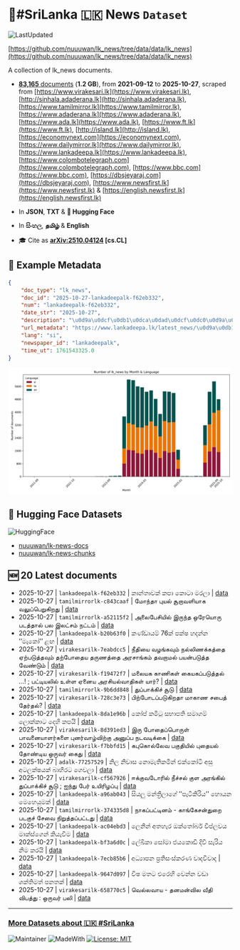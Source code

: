 # 📄#SriLanka 🇱🇰 News `Dataset`

![LastUpdated](https://img.shields.io/badge/last_updated-2025--10--27_11:19:29-green)

[https://github.com/nuuuwan/lk_news/tree/data/data/lk_news](https://github.com/nuuuwan/lk_news/tree/data/data/lk_news)

A collection of lk_news documents.

- [**83,165** documents](https://github.com/nuuuwan/lk_news/tree/data/data/lk_news) (**1.2 GB**), from **2021-09-12** to **2025-10-27**, scraped from [https://www.virakesari.lk](https://www.virakesari.lk), [http://sinhala.adaderana.lk](http://sinhala.adaderana.lk), [https://www.tamilmirror.lk](https://www.tamilmirror.lk), [https://www.adaderana.lk](https://www.adaderana.lk), [https://www.ada.lk](https://www.ada.lk), [https://www.ft.lk](https://www.ft.lk), [http://island.lk](http://island.lk), [https://economynext.com](https://economynext.com), [https://www.dailymirror.lk](https://www.dailymirror.lk), [https://www.lankadeepa.lk](https://www.lankadeepa.lk), [https://www.colombotelegraph.com](https://www.colombotelegraph.com), [https://www.bbc.com](https://www.bbc.com), [https://dbsjeyaraj.com](https://dbsjeyaraj.com), [https://www.newsfirst.lk](https://www.newsfirst.lk) & [https://english.newsfirst.lk](https://english.newsfirst.lk)

- In **JSON**, **TXT** & **🤗 Hugging Face**

- In **සිංහල**, **தமிழ்** & **English**

- 🎓 Cite as **[arXiv:2510.04124](https://arxiv.org/abs/2510.04124) [cs.CL]**

## 📝 Example Metadata

```json
{
    "doc_type": "lk_news",
    "doc_id": "2025-10-27-lankadeepalk-f62eb332",
    "num": "lankadeepalk-f62eb332",
    "date_str": "2025-10-27",
    "description": "\u0d9a\u0dcf\u0db1\u0dca\u0dad\u0dcf\u0dc0\u0d9a\u0dca \u0d9a\u0db4\u0dcf \u0d9a\u0ddc\u0da7\u0dcf \u0db8\u0dbb\u0dbd\u0dcf",
    "url_metadata": "https://www.lankadeepa.lk/latest_news/\u0d9a\u0db1\u0dad\u0dc0\u0d9a-\u0d9a\u0db4-\u0d9a\u0da7-\u0db8\u0dbb\u0dbd/1-682133",
    "lang": "si",
    "newspaper_id": "lankadeepalk",
    "time_ut": 1761543325.0
}
```

![Chart](https://raw.githubusercontent.com/nuuuwan/lk_news/refs/heads/data/data/lk_news/docs_by_month_and_lang.png)

## 🤗 Hugging Face Datasets

![HuggingFace](https://img.shields.io/badge/-HuggingFace-FDEE21?style=for-the-badge&logo=HuggingFace)

- [nuuuwan/lk-news-docs](https://huggingface.co/datasets/nuuuwan/lk-news-docs)
- [nuuuwan/lk-news-chunks](https://huggingface.co/datasets/nuuuwan/lk-news-chunks)

## 🆕 20 Latest documents

- 2025-10-27 | `lankadeepalk-f62eb332` | කාන්තාවක් කපා කොටා මරලා | [data](https://github.com/nuuuwan/lk_news/tree/data/data/lk_news/2020s/2025/2025-10-27-lankadeepalk-f62eb332)
- 2025-10-27 | `tamilmirrorlk-c843caaf` | மோந்தா புயல் சூறாவளியாக வலுப்பெறுகிறது | [data](https://github.com/nuuuwan/lk_news/tree/data/data/lk_news/2020s/2025/2025-10-27-tamilmirrorlk-c843caaf)
- 2025-10-27 | `tamilmirrorlk-a52115f2` | அலைபேசியில் இருந்த ஒரேயொரு படத்தால் பல இலட்சம் நட்டம் | [data](https://github.com/nuuuwan/lk_news/tree/data/data/lk_news/2020s/2025/2025-10-27-tamilmirrorlk-a52115f2)
- 2025-10-27 | `lankadeepalk-b20b63f0` | කණ්ඩායම් 76ක් පක්ෂ හදන්න ’’මැකෝ’’  ළඟ | [data](https://github.com/nuuuwan/lk_news/tree/data/data/lk_news/2020s/2025/2025-10-27-lankadeepalk-b20b63f0)
- 2025-10-27 | `virakesarilk-7eabdcc5` | நீதியை வழங்கவும் நல்லிணக்கத்தை ஏற்படுத்தவும் தற்போதைய தருணத்தை அரசாங்கம் தவறாமல் பயன்படுத்த வேண்டும் | [data](https://github.com/nuuuwan/lk_news/tree/data/data/lk_news/2020s/2025/2025-10-27-virakesarilk-7eabdcc5)
- 2025-10-27 | `virakesarilk-f19472f7` | மலையக காணிகள் கையகப்படுத்தல் …! ; பட்டியலில் உள்ள ஏனைய அரசியல்வாதிகள் யார்? | [data](https://github.com/nuuuwan/lk_news/tree/data/data/lk_news/2020s/2025/2025-10-27-virakesarilk-f19472f7)
- 2025-10-27 | `tamilmirrorlk-9b6dd848` | துப்பாக்கிச்  சூடு | [data](https://github.com/nuuuwan/lk_news/tree/data/data/lk_news/2020s/2025/2025-10-27-tamilmirrorlk-9b6dd848)
- 2025-10-27 | `virakesarilk-728c3e73` | பிற்போடப்படுகிறதா மாகாண சபைத் தேர்தல்? | [data](https://github.com/nuuuwan/lk_news/tree/data/data/lk_news/2020s/2025/2025-10-27-virakesarilk-728c3e73)
- 2025-10-27 | `lankadeepalk-8da1e96b` | කෝප් කමිටු සභාපති සමාගම්  ලොක්කාට දෙහි කපයි | [data](https://github.com/nuuuwan/lk_news/tree/data/data/lk_news/2020s/2025/2025-10-27-lankadeepalk-8da1e96b)
- 2025-10-27 | `virakesarilk-8d391ed3` | இரு போதைப்பொருள் பாவனையாளர்களை புனர்வாழ்விற்கு அனுப்ப நடவடிக்கை | [data](https://github.com/nuuuwan/lk_news/tree/data/data/lk_news/2020s/2025/2025-10-27-virakesarilk-8d391ed3)
- 2025-10-27 | `virakesarilk-f7bbfd15` | கபுகொல்லேவ பகுதியில் புதையல் தோண்டிய ஒருவர் கைது | [data](https://github.com/nuuuwan/lk_news/tree/data/data/lk_news/2020s/2025/2025-10-27-virakesarilk-f7bbfd15)
- 2025-10-27 | `adalk-77257529` | නිල නිවාස නොමැතිකමින් එක්කෝටි අසු අටලක්ෂයක් බාහිරට ගෙවලා | [data](https://github.com/nuuuwan/lk_news/tree/data/data/lk_news/2020s/2025/2025-10-27-adalk-77257529)
- 2025-10-27 | `virakesarilk-cf567926` | ஈக்குவடோரில் நீச்சல் குள அரங்கில் துப்பாக்கிச் சூடு ; ஐந்து பேர் உயிரிழப்பு | [data](https://github.com/nuuuwan/lk_news/tree/data/data/lk_news/2020s/2025/2025-10-27-virakesarilk-cf567926)
- 2025-10-27 | `lankadeepalk-a96ab043` | සියලු මන්ත්‍රීලාගේ  ’’පැටිකිරිය’’ හොයන මෙහෙයුමක් | [data](https://github.com/nuuuwan/lk_news/tree/data/data/lk_news/2020s/2025/2025-10-27-lankadeepalk-a96ab043)
- 2025-10-27 | `tamilmirrorlk-374335d8` | நாகப்பட்டினம் - காங்கேசன்துறை படகுச் சேவை நிறுத்தப்பட்டது | [data](https://github.com/nuuuwan/lk_news/tree/data/data/lk_news/2020s/2025/2025-10-27-tamilmirrorlk-374335d8)
- 2025-10-27 | `lankadeepalk-ac04ebd3` | ලෙනින් අතහැර ඔක්තෝබර් විප්ලවය මාක්ස්ගෙන් කියැවීම | [data](https://github.com/nuuuwan/lk_news/tree/data/data/lk_news/2020s/2025/2025-10-27-lankadeepalk-ac04ebd3)
- 2025-10-27 | `lankadeepalk-bf3a6d0c` | ලේඛිකා සෝමා ජයකොඩි දිවි සැරිය නිම කරයි | [data](https://github.com/nuuuwan/lk_news/tree/data/data/lk_news/2020s/2025/2025-10-27-lankadeepalk-bf3a6d0c)
- 2025-10-27 | `lankadeepalk-7ecb85b6` | අධ්‍යාපන ප්‍රතිසංස්කරණ වාදවිවාද | [data](https://github.com/nuuuwan/lk_news/tree/data/data/lk_news/2020s/2025/2025-10-27-lankadeepalk-7ecb85b6)
- 2025-10-27 | `lankadeepalk-9647d097` | විෂ මතට එරෙහි වෙන්න වඩා ශක්තිමත් පනතක් | [data](https://github.com/nuuuwan/lk_news/tree/data/data/lk_news/2020s/2025/2025-10-27-lankadeepalk-9647d097)
- 2025-10-27 | `virakesarilk-658770c5` | வெல்லவாய - தனமன்வில வீதி விபத்து : ஒருவர் பலி | [data](https://github.com/nuuuwan/lk_news/tree/data/data/lk_news/2020s/2025/2025-10-27-virakesarilk-658770c5)

---

### [More Datasets about 🇱🇰 #SriLanka](https://github.com/nuuuwan/lk_datasets)

![Maintainer](https://img.shields.io/badge/maintainer-nuuuwan-red)
![MadeWith](https://img.shields.io/badge/made_with-python-blue)
[![License: MIT](https://img.shields.io/badge/License-MIT-yellow.svg)](https://opensource.org/licenses/MIT)
